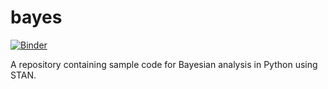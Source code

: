 # bayes

[![Binder](https://mybinder.org/badge_logo.svg)](https://mybinder.org/v2/gh/icaruso21/bayes/HEAD)

A repository containing sample code for Bayesian analysis in Python using STAN.
